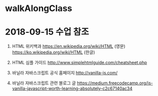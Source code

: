 # walkAlongClass

# 2018-09-15 수업 참조

1. HTML 위키백과
    https://en.wikipedia.org/wiki/HTML (영문)
    https://ko.wikipedia.org/wiki/HTML (한글)

2. HTML 심플 가이드
    http://www.simplehtmlguide.com/cheatsheet.php
    
3. 바닐라 자바스크립트 공식 홈페이지
    http://vanilla-js.com/
    
4. 바닐라 자바스크립트 관련 블로그 글
    https://medium.freecodecamp.org/is-vanilla-javascript-worth-learning-absolutely-c2c67140ac34
